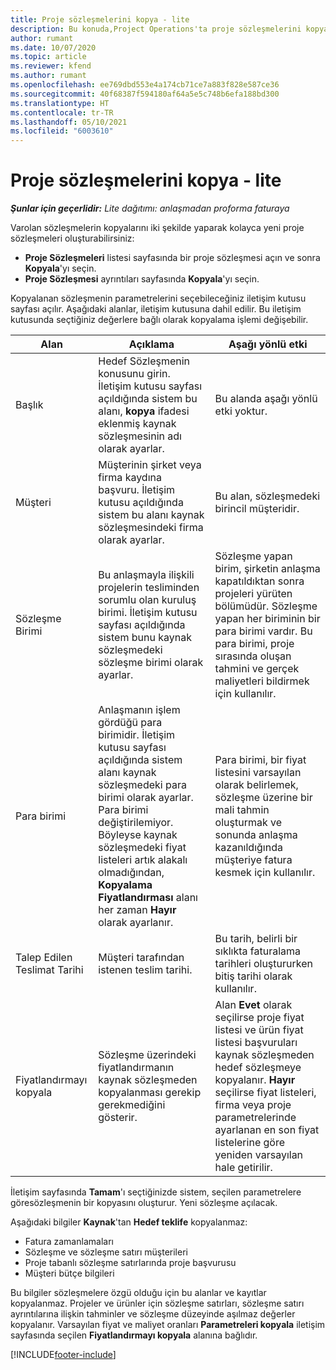 ```yaml
---
title: Proje sözleşmelerini kopya - lite
description: Bu konuda,Project Operations'ta proje sözleşmelerini kopyalama hakkında bilgiler sağlanmaktadır.
author: rumant
ms.date: 10/07/2020
ms.topic: article
ms.reviewer: kfend
ms.author: rumant
ms.openlocfilehash: ee769dbd553e4a174cb71ce7a883f828e587ce36
ms.sourcegitcommit: 40f68387f594180af64a5e5c748b6efa188bd300
ms.translationtype: HT
ms.contentlocale: tr-TR
ms.lasthandoff: 05/10/2021
ms.locfileid: "6003610"
---
```

# <a name="copy-project-contracts---lite"></a>Proje sözleşmelerini kopya - lite

_**Şunlar için geçerlidir:** Lite dağıtımı: anlaşmadan proforma faturaya_

Varolan sözleşmelerin kopyalarını iki şekilde yaparak kolayca yeni proje sözleşmeleri oluşturabilirsiniz: 

  - **Proje Sözleşmeleri** listesi sayfasında bir proje sözleşmesi açın ve sonra **Kopyala**'yı seçin.
  - **Proje Sözleşmesi** ayrıntıları sayfasında **Kopyala**'yı seçin.

Kopyalanan sözleşmenin parametrelerini seçebileceğiniz iletişim kutusu sayfası açılır. Aşağıdaki alanlar, iletişim kutusuna dahil edilir. Bu iletişim kutusunda seçtiğiniz değerlere bağlı olarak kopyalama işlemi değişebilir.

| **Alan** | **Açıklama** | **Aşağı yönlü etki** |
| --- | --- | --- |
| Başlık | Hedef Sözleşmenin konusunu girin. İletişim kutusu sayfası açıldığında sistem bu alanı, **kopya** ifadesi eklenmiş kaynak sözleşmesinin adı olarak ayarlar. | Bu alanda aşağı yönlü etki yoktur. |
| Müşteri | Müşterinin şirket veya firma kaydına başvuru. İletişim kutusu açıldığında sistem bu alanı kaynak sözleşmesindeki firma olarak ayarlar. | Bu alan, sözleşmedeki birincil müşteridir. |
| Sözleşme Birimi | Bu anlaşmayla ilişkili projelerin tesliminden sorumlu olan kuruluş birimi. İletişim kutusu sayfası açıldığında sistem bunu kaynak sözleşmedeki sözleşme birimi olarak ayarlar. | Sözleşme yapan birim, şirketin anlaşma kapatıldıktan sonra projeleri yürüten bölümüdür. Sözleşme yapan her biriminin bir para birimi vardır. Bu para birimi, proje sırasında oluşan tahmini ve gerçek maliyetleri bildirmek için kullanılır. |
| Para birimi | Anlaşmanın işlem gördüğü para birimidir. İletişim kutusu sayfası açıldığında sistem alanı kaynak sözleşmedeki para birimi olarak ayarlar. Para birimi değiştirilemiyor. Böyleyse kaynak sözleşmedeki fiyat listeleri artık alakalı olmadığından, **Kopyalama Fiyatlandırması** alanı her zaman **Hayır** olarak ayarlanır. | Para birimi, bir fiyat listesini varsayılan olarak belirlemek, sözleşme üzerine bir mali tahmin oluşturmak ve sonunda anlaşma kazanıldığında müşteriye fatura kesmek için kullanılır. |
| Talep Edilen Teslimat Tarihi | Müşteri tarafından istenen teslim tarihi. | Bu tarih, belirli bir sıklıkta faturalama tarihleri oluştururken bitiş tarihi olarak kullanılır. |
| Fiyatlandırmayı kopyala | Sözleşme üzerindeki fiyatlandırmanın kaynak sözleşmeden kopyalanması gerekip gerekmediğini gösterir. | Alan **Evet** olarak seçilirse proje fiyat listesi ve ürün fiyat listesi başvuruları kaynak sözleşmeden hedef sözleşmeye kopyalanır. **Hayır** seçilirse fiyat listeleri, firma veya proje parametrelerinde ayarlanan en son fiyat listelerine göre yeniden varsayılan hale getirilir. |

İletişim sayfasında **Tamam**'ı seçtiğinizde sistem, seçilen parametrelere göresözleşmenin bir kopyasını oluşturur. Yeni sözleşme açılacak.

Aşağıdaki bilgiler **Kaynak**'tan **Hedef teklife** kopyalanmaz:

  - Fatura zamanlamaları
  - Sözleşme ve sözleşme satırı müşterileri
  - Proje tabanlı sözleşme satırlarında proje başvurusu
  - Müşteri bütçe bilgileri

Bu bilgiler sözleşmelere özgü olduğu için bu alanlar ve kayıtlar kopyalanmaz. Projeler ve ürünler için sözleşme satırları, sözleşme satırı ayrıntılarına ilişkin tahminler ve sözleşme düzeyinde aşılmaz değerler kopyalanır. Varsayılan fiyat ve maliyet oranları **Parametreleri kopyala** iletişim sayfasında seçilen **Fiyatlandırmayı kopyala** alanına bağlıdır.


[!INCLUDE[footer-include](../../includes/footer-banner.md)]
